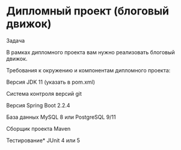 # Дипломный проект (блоговый движок)
Задача

В рамках дипломного проекта вам нужно реализовать блоговый движок. 


Требования к окружению и компонентам дипломного проекта:


Версия JDK                         11 (указать в pom.xml)

Система контроля версий            git

Версия Spring Boot                 2.2.4

База данных                        MySQL 8 или PostgreSQL 9/11

Сборщик проекта                    Maven

Тестирование*                      JUnit 4 или 5


